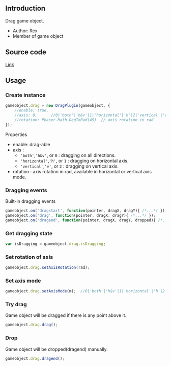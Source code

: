 ## Introduction

Drag game object.

- Author: Rex
- Member of game object

## Source code

[Link](https://github.com/rexrainbow/phaser3-rex-notes/blob/master/plugins/drag-plugin.js)

## Usage

### Create instance

```javascript
gameobject.drag = new DragPlugin(gameobject, {
    //enable: true,
    //axis: 0,      //0|'both'|'h&v'|1|'horizontal'|'h'|2|'vertical'|'v'
    //rotation: Phaser.Math.DegToRad(45)  // axis rotation in rad
});
```

Properties

- enable: drag-able
- axis : 
    - `'both'`,`'h&v'`, or `0` : dragging on all directions.
    - `'horizontal'`,`'h'`, or `1` : dragging on horizontal axis.
    - `'vertical'`,`'v'`, or `2` : dragging on vertical axis.
- rotation : axis rotation in rad, available in horizontal or vertical axis mode.

### Dragging events

Built-in dragging events

```javascript
gameobject.on('dragstart', function(pointer, dragX, dragY){ /*...*/ });
gameobject.on('drag', function(pointer, dragX, dragY){ /*...*/ });
gameobject.on('dragend', function(pointer, dragX, dragY, dropped){ /*...*/ });
```

### Get dragging state

```javascript
var isDragging = gameobject.drag.isDragging;
```

### Set rotation of axis

```javascript
gameobject.drag.setAxisRotation(rad);
```

### Set axis mode

```javascript
gameobject.drag.setAxisMode(m);  //0|'both'|'h&v'|1|'horizontal'|'h'|2|'vertical'|'v'
```

### Try drag

Game object will be dragged if there is any point above it.

```javascript
gameobject.drag.drag();
```

### Drop

Game object will be dropped(dragend) manually.

```javascript
gameobject.drag.dragend();
```